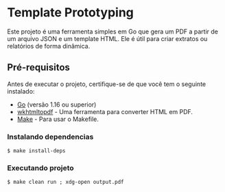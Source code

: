 # Template Prototyping

Este projeto é uma ferramenta simples em Go que gera um PDF a partir de um arquivo JSON e um template HTML. Ele é útil para criar extratos ou relatórios de forma dinâmica.

## Pré-requisitos

Antes de executar o projeto, certifique-se de que você tem o seguinte instalado:

- [Go](https://golang.org/dl/) (versão 1.16 ou superior)
- [wkhtmltopdf](https://wkhtmltopdf.org/downloads.html) - Uma ferramenta para converter HTML em PDF.
- [Make](https://www.gnu.org/software/make/) - Para usar o Makefile.

### Instalando dependencias

```
$ make install-deps
```

### Executando projeto

```
$ make clean run ; xdg-open output.pdf
```
